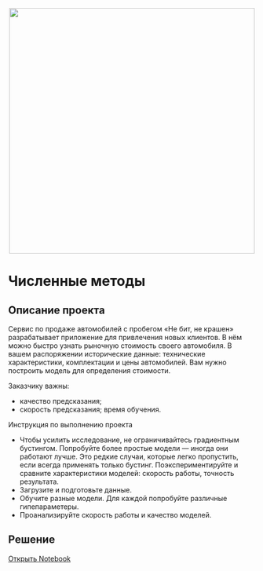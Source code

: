 <div id="header" align="center">
  <img src="https://zensovet.ru/wp-content/uploads/2022/01/depositphotos_61503575_xl-2015.jpg" width="500"/>
</div>

# Численные методы
## Описание проекта

Сервис по продаже автомобилей с пробегом «Не бит, не крашен» разрабатывает приложение для привлечения новых клиентов. В нём можно быстро узнать рыночную стоимость своего автомобиля. В вашем распоряжении исторические данные: технические характеристики, комплектации и цены автомобилей. Вам нужно построить модель для определения стоимости.

Заказчику важны:
- качество предсказания;
- скорость предсказания;
время обучения.

Инструкция по выполнению проекта

- Чтобы усилить исследование, не ограничивайтесь градиентным бустингом. Попробуйте более простые модели — иногда они работают лучше. Это редкие случаи, которые легко пропустить, если всегда применять только бустинг. Поэкспериментируйте и сравните характеристики моделей: скорость работы, точность результата.
- Загрузите и подготовьте данные.
- Обучите разные модели. Для каждой попробуйте различные гипепараметеры.
- Проанализируйте скорость работы и качество моделей.

## Решение
[Открыть Notebook](Прогноз-стоимости-машины.ipynb)

